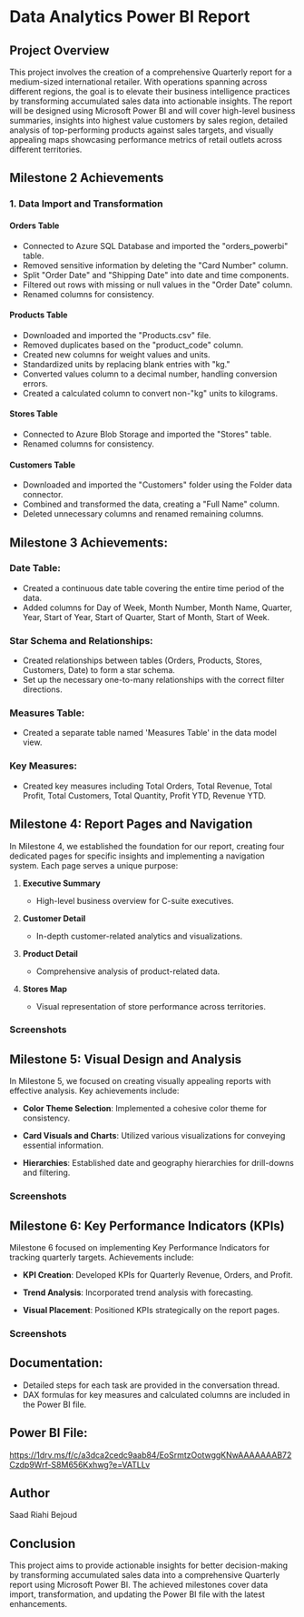 # Data Analytics Power BI Report

## Project Overview

This project involves the creation of a comprehensive Quarterly report for a medium-sized international retailer. With operations spanning across different regions, the goal is to elevate their business intelligence practices by transforming accumulated sales data into actionable insights. The report will be designed using Microsoft Power BI and will cover high-level business summaries, insights into highest value customers by sales region, detailed analysis of top-performing products against sales targets, and visually appealing maps showcasing performance metrics of retail outlets across different territories.

## Milestone 2 Achievements

### 1. Data Import and Transformation

#### Orders Table

- Connected to Azure SQL Database and imported the "orders_powerbi" table.
- Removed sensitive information by deleting the "Card Number" column.
- Split "Order Date" and "Shipping Date" into date and time components.
- Filtered out rows with missing or null values in the "Order Date" column.
- Renamed columns for consistency.

#### Products Table

- Downloaded and imported the "Products.csv" file.
- Removed duplicates based on the "product_code" column.
- Created new columns for weight values and units.
- Standardized units by replacing blank entries with "kg."
- Converted values column to a decimal number, handling conversion errors.
- Created a calculated column to convert non-"kg" units to kilograms.

#### Stores Table

- Connected to Azure Blob Storage and imported the "Stores" table.
- Renamed columns for consistency.

#### Customers Table

- Downloaded and imported the "Customers" folder using the Folder data connector.
- Combined and transformed the data, creating a "Full Name" column.
- Deleted unnecessary columns and renamed remaining columns.

## Milestone 3 Achievements:

### Date Table:

- Created a continuous date table covering the entire time period of the data.
- Added columns for Day of Week, Month Number, Month Name, Quarter, Year, Start of Year, Start of Quarter, Start of Month, Start of Week.

### Star Schema and Relationships:

- Created relationships between tables (Orders, Products, Stores, Customers, Date) to form a star schema.
- Set up the necessary one-to-many relationships with the correct filter directions.

### Measures Table:

- Created a separate table named 'Measures Table' in the data model view.

### Key Measures:

- Created key measures including Total Orders, Total Revenue, Total Profit, Total Customers, Total Quantity, Profit YTD, Revenue YTD.

## Milestone 4: Report Pages and Navigation

In Milestone 4, we established the foundation for our report, creating four dedicated pages for specific insights and implementing a navigation system. Each page serves a unique purpose:

1. **Executive Summary**
   - High-level business overview for C-suite executives.
   
2. **Customer Detail**
   - In-depth customer-related analytics and visualizations.
   
3. **Product Detail**
   - Comprehensive analysis of product-related data.
   
4. **Stores Map**
   - Visual representation of store performance across territories.

### Screenshots


## Milestone 5: Visual Design and Analysis

In Milestone 5, we focused on creating visually appealing reports with effective analysis. Key achievements include:

- **Color Theme Selection**: Implemented a cohesive color theme for consistency.
  
- **Card Visuals and Charts**: Utilized various visualizations for conveying essential information.

- **Hierarchies**: Established date and geography hierarchies for drill-downs and filtering.

### Screenshots


## Milestone 6: Key Performance Indicators (KPIs)

Milestone 6 focused on implementing Key Performance Indicators for tracking quarterly targets. Achievements include:

- **KPI Creation**: Developed KPIs for Quarterly Revenue, Orders, and Profit.

- **Trend Analysis**: Incorporated trend analysis with forecasting.

- **Visual Placement**: Positioned KPIs strategically on the report pages.

### Screenshots

## Documentation:

- Detailed steps for each task are provided in the conversation thread.
- DAX formulas for key measures and calculated columns are included in the Power BI file.

## Power BI File:
https://1drv.ms/f/c/a3dca2cedc9aab84/EoSrmtzOotwggKNwAAAAAAAB72Czdp9Wrf-S8M656Kxhwg?e=VATLLv

## Author

Saad Riahi Bejoud

## Conclusion

This project aims to provide actionable insights for better decision-making by transforming accumulated sales data into a comprehensive Quarterly report using Microsoft Power BI. The achieved milestones cover data import, transformation, and updating the Power BI file with the latest enhancements.